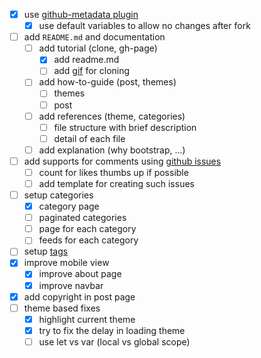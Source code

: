 - [x] use [github-metadata plugin](https://github.com/jekyll/github-metadata)
    - [x] use default variables to allow no changes after fork
- [ ] add `README.md` and documentation
    - [ ] add tutorial (clone, gh-page)
        - [x] add readme.md
        - [ ] add [gif](https://github.com/barryclark/jekyll-now/blob/master/images/jekyll-now-theme-screenshot.jpg) for cloning
    - [ ] add how-to-guide (post, themes) 
        - [ ] themes
        - [ ] post
    - [ ] add references (theme, categories) 
        - [ ] file structure with brief description
        - [ ] detail of each file
    - [ ] add explanation (why bootstrap, ...)
- [ ] add supports for comments using [github issues](http://ivanzuzak.info/2011/02/18/github-hosted-comments-for-github-hosted-blogs.html)
    - [ ] count for likes thumbs up if possible
    - [ ] add template for creating such issues
- [ ] setup categories
    - [x] category page 
    - [ ] paginated categories 
    - [ ] page for each category 
    - [ ] feeds for each category
- [ ] setup [ tags ](http://longqian.me/2017/02/09/github-jekyll-tag/)
- [x] improve mobile view 
    - [x] improve about page
    - [x] improve navbar
- [x] add copyright in post page
- [ ] theme based fixes
    - [x] highlight current theme
    - [x] try to fix the delay in loading theme
    - [ ] use let vs var (local vs global scope)